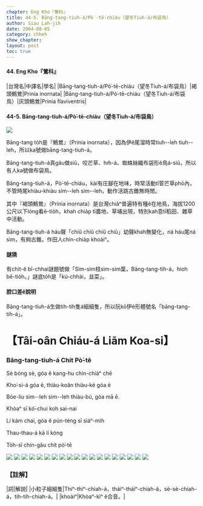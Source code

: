 ```yaml
---
chapter: Eng Kho『鶯科』
title: 44-5. Bāng-tang-tiuh-á/Pò͘-tē-chiáu（望冬Tiuh-á/布袋鳥）
author: Siau Lah-jih
date: 2004-08-05    
category: chheh
show_chapter: 
layout: post
toc: true
---
```


#### 44. Eng Kho『鶯科』


|台灣名|中譯名|學名|
|Bāng-tang-tiuh-á/Pò͘-tē-chiáu（望冬Tiuh-á/布袋鳥）|褐頭鷦鶯|Prinia inornata|
|Bāng-tang-tiuh-á/Pò͘-tē-chiáu（望冬Tiuh-á/布袋鳥）|灰頭鷦鶯|Prinia flaviventris|



#### 44-5. Bāng-tang-tiuh-á/Pò͘-tē-chiáu（望冬Tiuh-á/布袋鳥）

![](../too5/44/44-5-1.Bāng-tang-tiuh-á.jpg)


Bāng-tang to̍h是『鷦鶯』（Prinia inornata），因為伊ê尾溜時常tiuh--leh tiuh--leh，所以ka號做bāng-tang-tiuh-á。 

Bāng-tang-tiuh-á真gâu做siū，咬芒草、hm̂-á、蜘蛛絲織布袋形ê鳥á-siū，所以有人ka號做布袋鳥。

Bāng-tang-tiuh-á，Pò͘-tē-chiáu，kài有庄腳在地味，時常活動tī菅芒草phō內，不管時尾khiàu-khiàu sìm--leh sìm--leh，動作活跳古錐無時閒。

其中『褐頭鷦鶯』（Prinia inornata）是台灣chiâⁿ普遍特有種ê在地鳥，海拔1200公尺以下lóng看ē-tio̍h，khah chia̍p tī農地、草埔出現，特別kah意tī稻田、雜草中活動。

Bāng-tang-tiuh-á háu聲「chiŭ chiŭ chiŭ chiŭ」幼聲khah無變化，ná háu尾ná sìm，有夠古錐。作田人chin-chia̍p khoàiⁿ。


#### 謎猜

有chi̍t-ê bī-chhai謎題號做「Sìm-sìm枝sìm-sìm葉，Bāng-tang-tih-á，hioh bē-tio̍h。」謎底to̍h是「kú-chhài，韭菜」。


#### 腔口差ê說明

Bāng-tang-tiuh-á生做tih-tih隻á細細隻，所以阮kō͘伊ê形體號名「bāng-tang-tih-á」。




# 【Tâi-oân Chiáu-á Liām Koa-si】

### **Bāng-tang-tiuh-á Chit Pò͘-tē**

Sè bóng sè, góa ê kang-hu chin-chiàⁿ chē

Kho͘-si-á góa ē, thiàu-koân thiàu-kē góa ē

Bóe-liu sìm--leh sìm--leh thiàu-bú, góa mā ē.

Khòaⁿ sī kó͘-chui koh sai-nai

Lí kám chai, góa ê pún-téng sī siáⁿ-mi̍h

Thau-thau-á kā lí kóng

To̍h-sī chin-gâu chit pò͘-tē


![](../too5/44/44-5-7.Bāng-tang-tiuh-á.jpg)
![](../too5/44/44-5-8.Bāng-tang-tiuh-á.jpg)
![](../too5/44/44-5-9.Bāng-tang-tiuh-á.jpg)
![](../too5/44/44-5-10.Bāng-tang-tiuh-á.jpg)
![](../too5/44/44-5-2.Bāng-tang-tiuh-á.jpg)
![](../too5/44/44-5-3.Bāng-tang-tiuh-á.jpg)
![](../too5/44/44-5-4.Bāng-tang-tiuh-á.jpg)
![](../too5/44/44-5-5.Bāng-tang-tiuh-á.jpg)
![](../too5/44/44-5-6.Bāng-tang-tiuh-á.jpg)
![](../too5/44/44-5-11.Bāng-tang-tiuh-á.jpg)
![](../too5/44/44-5-14.Bāng-tang-tiuh-á.jpg)
![](../too5/44/44-5-15.Bāng-tang-tiuh-á.jpg)
![](../too5/44/44-5-12.Bāng-tang-tiuh-á.jpg)
![](../too5/44/44-5-13.Bāng-tang-tiuh-á.jpg)
![](../too5/44/44-5-17.Bāng-tang-tiuh-á.jpg)
![](../too5/44/44-5-18.Bāng-tang-tiuh-á.jpg)
![](../too5/44/44-5-19.Bāng-tang-tiuh-á.jpg)
![](../too5/44/44-5-20.Bāng-tang-tiuh-á.jpg)
![](../too5/44/44-5-16.Bāng-tang-tiuh-á.jpg)




### 【註解】

|詞|解說|
|小粒子細細隻|Thíⁿ-thíⁿ-chiah-á，tháiⁿ-tháiⁿ-chiah-á，sè-sè-chiah-á，tih-tih-chiah-á。|
|khoàiⁿ|Khòaⁿ-kìⁿ ê合音。|





